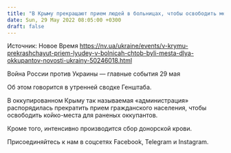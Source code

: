 ```yaml
---
title: "В Крыму прекращают прием людей в больницах, чтобы освободить места для раненых оккупантов — Генштаб"
date: Sun, 29 May 2022 08:05:00 +0300
draft: false
---
```

Источник: Новое Время https://nv.ua/ukraine/events/v-krymu-prekrashchayut-priem-lyudey-v-bolnicah-chtob-byli-mesta-dlya-okkupantov-novosti-ukrainy-50246018.html


Война России против Украины — главные события 29 мая

Об этом говорится в утренней сводке Генштаба.

В оккупированном Крыму так называемая «администрация» распорядилась прекратить прием гражданского населения, чтобы освободить койко-места для раненых оккупантов.

Кроме того, интенсивно производится сбор донорской крови.

Присоединяйтесь к нам в соцсетях Facebook, Telegram и Instagram.
